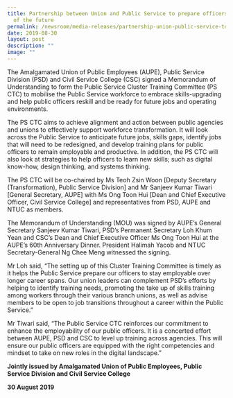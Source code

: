 ```yaml
---
title: Partnership between Union and Public Service to prepare officers for jobs
  of the future
permalink: /newsroom/media-releases/partnership-union-public-service-to-prepare-officers-for-jobs-of-the-future/
date: 2019-08-30
layout: post
description: ""
image: ""
---
```

The Amalgamated Union of Public Employees (AUPE), Public Service Division (PSD) and Civil Service College (CSC) signed a Memorandum of Understanding to form the Public Service Cluster Training Committee (PS CTC) to mobilise the Public Service workforce to embrace skills-upgrading and help public officers reskill and be ready for future jobs and operating environments.   
  
The PS CTC aims to achieve alignment and action between public agencies and unions to effectively support workforce transformation. It will look across the Public Service to anticipate future jobs, skills gaps, identify jobs that will need to be redesigned, and develop training plans for public officers to remain employable and productive. In addition, the PS CTC will also look at strategies to help officers to learn new skills; such as digital know-how, design thinking, and systems thinking.    
  
The PS CTC will be co-chaired by Ms Teoh Zsin Woon \[Deputy Secretary (Transformation), Public Service Division\] and Mr Sanjeev Kumar Tiwari \[General Secretary, AUPE\] with Ms Ong Toon Hui \[Dean and Chief Executive Officer, Civil Service College\] and representatives from PSD, AUPE and NTUC as members.   
  
The Memorandum of Understanding (MOU) was signed by AUPE’s General Secretary Sanjeev Kumar Tiwari, PSD’s Permanent Secretary Loh Khum Yean and CSC’s Dean and Chief Executive Officer Ms Ong Toon Hui at the AUPE’s 60th Anniversary Dinner. President Halimah Yacob and NTUC Secretary-General Ng Chee Meng witnessed the signing.   
  
Mr Loh said, “The setting up of this Cluster Training Committee is timely as it helps the Public Service prepare our officers to stay employable over longer career spans. Our union leaders can complement PSD’s efforts by helping to identify training needs, promoting the take up of skills training among workers through their various branch unions, as well as advise members to be open to job transitions throughout a career within the Public Service.”  
  
Mr Tiwari said, “The Public Service CTC reinforces our commitment to enhance the employability of our public officers. It is a concerted effort between AUPE, PSD and CSC to level up training across agencies. This will ensure our public officers are equipped with the right competencies and mindset to take on new roles in the digital landscape.”  
  
  
**Jointly issued by Amalgamated Union of Public Employees, Public Service Division and Civil Service College** 
  
**30 August 2019**